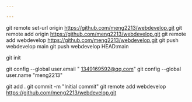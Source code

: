 ```yaml
---

---
```


git remote set-url origin https://github.com/meng2213/webdevelop.git
git remote add origin https://github.com/meng2213/webdevelop.git
git remote add webdevelop https://github.com/meng2213/webdevelop.git
git push webdevelop main
git push webdevelop HEAD:main

git init

git config --global user.email " 1349169592@qq.com"
git config --global user.name "meng2213"

git add .
git commit -m "Initial commit"
git remote add webdevelop https://github.com/meng2213/webdevelop.git
